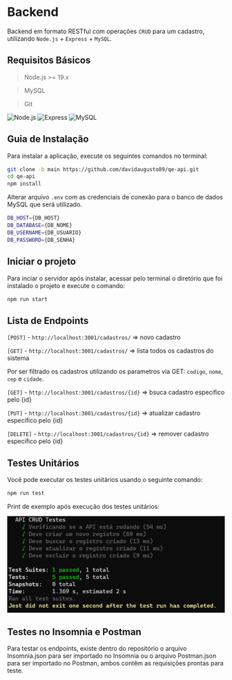# Backend

Backend em formato RESTful com operações `CRUD` para um cadastro, utilizando `Node.js` + `Express` + `MySQL`.

## Requisitos Básicos

> Node.js >= 19.x

> MySQL

> Git

![Node.js](https://img.shields.io/badge/Node.js-339933?style=for-the-badge&logo=node.js&logoColor=white) ![Express](https://img.shields.io/badge/Express-000000?style=for-the-badge&logo=express&logoColor=white) ![MySQL](https://img.shields.io/badge/MySQL-00000F?style=for-the-badge&logo=mysql&logoColor=white)

## Guia de Instalação

Para instalar a aplicação, execute os seguintes comandos no terminal:

```sh
git clone -b main https://github.com/davidaugusto89/qe-api.git
cd qe-api
npm install
```

Alterar arquivo `.env` com as credenciais de conexão para o banco de dados MySQL que será utilizado.

```sh
DB_HOST={DB_HOST}
DB_DATABASE={DB_NOME}
DB_USERNAME={DB_USUARIO}
DB_PASSWORD={DB_SENHA}
```

## Iniciar o projeto

Para inciar o servidor após instalar, acessar pelo terminal o diretório que foi instalado o projeto e execute o comando:

```sh
npm run start
```

## Lista de Endpoints

`[POST]` - `http://localhost:3001/cadastros/` => novo cadastro

`[GET]` - `http://localhost:3001/cadastros/` => lista todos os cadastros do sistema

Por ser filtrado os cadastros utilizando os parametros via GET: `codigo`, `nome`, `cep` e `cidade`.

`[GET]` - `http://localhost:3001/cadastros/{id}` => bsuca cadastro específico pelo {id}

`[PUT]` - `http://localhost:3001/cadastros/{id}` => atualizar cadastro específico pelo {id}

`[DELETE]` - `http://localhost:3001/cadastros/{id}` => remover cadastro específico pelo {id}

## Testes Unitários

Você pode executar os testes unitários usando o seguinte comando:

```sh
npm run test
```

Print de exemplo após execução dos testes unitários:

![JEST](https://github.com/davidaugusto89/qe-api/blob/main/_test_/jest.png)

## Testes no Insomnia e Postman

Para testar os endpoints, existe dentro do repositório o arquivo Insomnia.json para ser importado no Insomnia ou o arquivo Postman.json para ser importado no Postman, ambos contêm as requisições prontas para teste.
